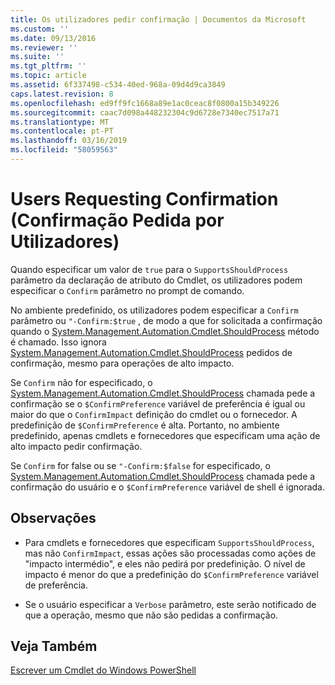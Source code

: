 ```yaml
---
title: Os utilizadores pedir confirmação | Documentos da Microsoft
ms.custom: ''
ms.date: 09/13/2016
ms.reviewer: ''
ms.suite: ''
ms.tgt_pltfrm: ''
ms.topic: article
ms.assetid: 6f337498-c534-40ed-968a-09d4d9ca3849
caps.latest.revision: 8
ms.openlocfilehash: ed9ff9fc1668a89e1ac0ceac8f0800a15b349226
ms.sourcegitcommit: caac7d098a448232304c9d6728e7340ec7517a71
ms.translationtype: MT
ms.contentlocale: pt-PT
ms.lasthandoff: 03/16/2019
ms.locfileid: "58059563"
---
```

# <a name="users-requesting-confirmation"></a>Users Requesting Confirmation (Confirmação Pedida por Utilizadores)

Quando especificar um valor de `true` para o `SupportsShouldProcess` parâmetro da declaração de atributo do Cmdlet, os utilizadores podem especificar o `Confirm` parâmetro no prompt de comando.

No ambiente predefinido, os utilizadores podem especificar a `Confirm` parâmetro ou `"-Confirm:$true` , de modo a que for solicitada a confirmação quando o [System.Management.Automation.Cmdlet.ShouldProcess](/dotnet/api/System.Management.Automation.Cmdlet.ShouldProcess) método é chamado. Isso ignora [System.Management.Automation.Cmdlet.ShouldProcess](/dotnet/api/System.Management.Automation.Cmdlet.ShouldProcess) pedidos de confirmação, mesmo para operações de alto impacto.

Se `Confirm` não for especificado, o [System.Management.Automation.Cmdlet.ShouldProcess](/dotnet/api/System.Management.Automation.Cmdlet.ShouldProcess) chamada pede a confirmação se o `$ConfirmPreference` variável de preferência é igual ou maior do que o `ConfirmImpact` definição do cmdlet ou o fornecedor. A predefinição de `$ConfirmPreference` é alta. Portanto, no ambiente predefinido, apenas cmdlets e fornecedores que especificam uma ação de alto impacto pedir confirmação.

Se `Confirm` for false ou se `"-Confirm:$false` for especificado, o [System.Management.Automation.Cmdlet.ShouldProcess](/dotnet/api/System.Management.Automation.Cmdlet.ShouldProcess) chamada pede a confirmação do usuário e o `$ConfirmPreference` variável de shell é ignorada.

## <a name="remarks"></a>Observações

- Para cmdlets e fornecedores que especificam `SupportsShouldProcess`, mas não `ConfirmImpact`, essas ações são processadas como ações de "impacto intermédio", e eles não pedirá por predefinição. O nível de impacto é menor do que a predefinição do `$ConfirmPreference` variável de preferência.

- Se o usuário especificar a `Verbose` parâmetro, este serão notificado de que a operação, mesmo que não são pedidas a confirmação.

## <a name="see-also"></a>Veja Também

[Escrever um Cmdlet do Windows PowerShell](./writing-a-windows-powershell-cmdlet.md)
